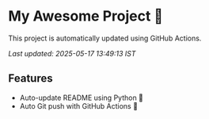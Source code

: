 # My Awesome Project 🚀

This project is automatically updated using GitHub Actions.

_Last updated: 2025-05-17 13:49:13 IST_

## Features
- Auto-update README using Python 🐍
- Auto Git push with GitHub Actions 🤖
